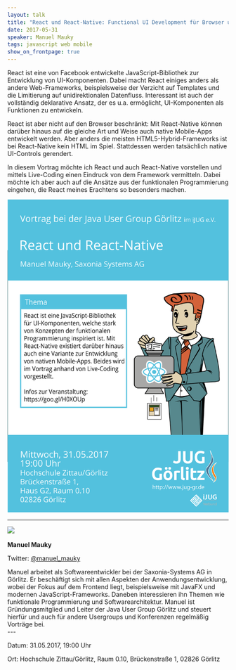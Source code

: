 ```yaml
---
layout: talk
title: "React und React-Native: Functional UI Development für Browser und mobile Endgeräte"
date: 2017-05-31
speaker: Manuel Mauky
tags: javascript web mobile
show_on_frontpage: true
---
```


React ist eine von Facebook entwickelte JavaScript-Bibliothek zur Entwicklung von UI-Komponenten.
Dabei macht React einiges anders als andere Web-Frameworks, beispielsweise der Verzicht auf Templates und die Limitierung
auf unidirektionalen Datenfluss. Interessant ist auch der vollständig deklarative Ansatz, der es u.a. ermöglicht,
UI-Komponenten als Funktionen zu entwickeln.

React ist aber nicht auf den Browser beschränkt: Mit React-Native können darüber hinaus auf die gleiche Art und Weise
auch native Mobile-Apps entwickelt werden. Aber anders die meisten HTML5-Hybrid-Frameworks ist bei React-Native kein HTML im Spiel.
Stattdessen werden tatsächlich native UI-Controls gerendert.

In diesem Vortrag möchte ich React und auch React-Native vorstellen und mittels Live-Coding einen Eindruck
von dem Framework vermitteln.
Dabei möchte ich aber auch auf die Ansätze aus der funktionalen Programmierung eingehen, die React meines Erachtens so besonders machen.

<img class="event-poster" src="/images/plakat_2017_05.png">


---
<div class="speaker-info">
  <div class="short-info">
    <img src="http://lestard.eu/files/pics/me.png">
    <p><strong>Manuel Mauky</strong></p>
    <p>Twitter: <a href="https://twitter.com/manuel_mauky">@manuel_mauky</a></p>
  </div>
  <div class="description">
  Manuel arbeitet als Softwareentwickler bei der Saxonia-Systems AG in Görlitz.
Er beschäftigt sich mit allen Aspekten der Anwendungsentwicklung, wobei der Fokus auf dem Frontend liegt,
beispielsweise mit JavaFX und modernen JavaScript-Frameworks.
Daneben interessieren ihn Themen wie funktionale Programmierung und Softwarearchitektur.
Manuel ist Gründungsmitglied und Leiter der Java User Group Görlitz und steuert hierfür und
auch für andere Usergroups und Konferenzen regelmäßig Vorträge bei.
  </div>
</div>
---

Datum: 31.05.2017, 19:00 Uhr

Ort: Hochschule Zittau/Görlitz, Raum 0.10, Brückenstraße 1, 02826 Görlitz
